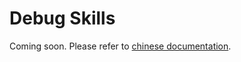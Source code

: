 # Debug Skills

Coming soon. Please refer to [chinese documentation](https://mmengine.readthedocs.io/zh_CN/latest/common_usage/debug_skills.html).
